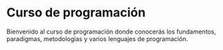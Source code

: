 # Curso de programación

Bienvenido al curso de programación donde conocerás los fundamentos, paradigmas, metodologías y varios lenguajes de programación.
